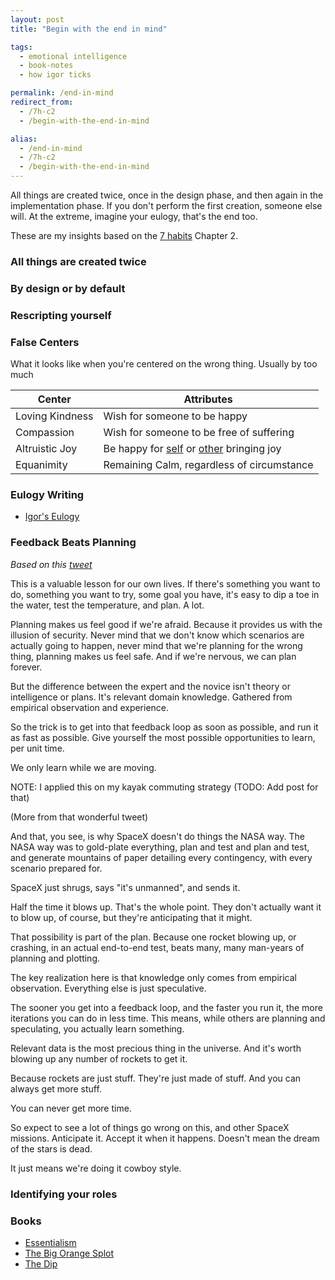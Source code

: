 ```yaml
---
layout: post
title: "Begin with the end in mind"

tags:
  - emotional intelligence
  - book-notes
  - how igor ticks

permalink: /end-in-mind
redirect_from:
  - /7h-c2
  - /begin-with-the-end-in-mind

alias:
  - /end-in-mind
  - /7h-c2
  - /begin-with-the-end-in-mind
---
```


All things are created twice, once in the design phase, and then again in the implementation phase. If you don't perform the first creation, someone else will. At the extreme, imagine your eulogy, that's the end too.

These are my insights based on the [7 habits](/7h) Chapter 2.

### All things are created twice

### By design or by default

### Rescripting yourself

### False Centers

What it looks like when you're centered on the wrong thing. Usually by too much

| Center          | Attributes                                                   |
| --------------- | ------------------------------------------------------------ |
| Loving Kindness | Wish for someone to be happy                                 |
| Compassion      | Wish for someone to be free of suffering                     |
| Altruistic Joy  | Be happy for [self](/joy) or [other](/touching) bringing joy |
| Equanimity      | Remaining Calm, regardless of circumstance                   |

### Eulogy Writing

- [Igor's Eulogy](/eulogy)

### Feedback Beats Planning

_Based on this [tweet](https://x.com/Devon_Eriksen_/status/1910314718998192537)_

This is a valuable lesson for our own lives. If there's something you want to do, something you want to try, some goal you have, it's easy to dip a toe in the water, test the temperature, and plan. A lot.

Planning makes us feel good if we're afraid. Because it provides us with the illusion of security. Never mind that we don't know which scenarios are actually going to happen, never mind that we're planning for the wrong thing, planning makes us feel safe. And if we're nervous, we can plan forever.

But the difference between the expert and the novice isn't theory or intelligence or plans. It's relevant domain knowledge. Gathered from empirical observation and experience.

So the trick is to get into that feedback loop as soon as possible, and run it as fast as possible. Give yourself the most possible opportunities to learn, per unit time.

We only learn while we are moving.

NOTE: I applied this on my kayak commuting strategy (TODO: Add post for that)

(More from that wonderful tweet)

And that, you see, is why SpaceX doesn't do things the NASA way. The NASA way was to gold-plate everything, plan and test and plan and test, and generate mountains of paper detailing every contingency, with every scenario prepared for.

SpaceX just shrugs, says "it's unmanned", and sends it.

Half the time it blows up. That's the whole point. They don't actually want it to blow up, of course, but they're anticipating that it might.

That possibility is part of the plan. Because one rocket blowing up, or crashing, in an actual end-to-end test, beats many, many man-years of planning and plotting.

The key realization here is that knowledge only comes from empirical observation. Everything else is just speculative.

The sooner you get into a feedback loop, and the faster you run it, the more iterations you can do in less time. This means, while others are planning and speculating, you actually learn something.

Relevant data is the most precious thing in the universe. And it's worth blowing up any number of rockets to get it.

Because rockets are just stuff. They're just made of stuff. And you can always get more stuff.

You can never get more time.

So expect to see a lot of things go wrong on this, and other SpaceX missions. Anticipate it. Accept it when it happens. Doesn't mean the dream of the stars is dead.

It just means we're doing it cowboy style.

### Identifying your roles

### Books

- [Essentialism](/essentialism)
- [The Big Orange Splot](https://www.amazon.com/Big-Orange-Splot-Manus-Pinkwater/dp/0590445103)
- [The Dip](/dip)
